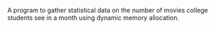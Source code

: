A program to gather statistical data on the number of movies college students see in a month using dynamic memory allocation.
